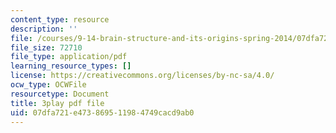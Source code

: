 ```yaml
---
content_type: resource
description: ''
file: /courses/9-14-brain-structure-and-its-origins-spring-2014/07dfa721e473869511984749cacd9ab0_555128.pdf
file_size: 72710
file_type: application/pdf
learning_resource_types: []
license: https://creativecommons.org/licenses/by-nc-sa/4.0/
ocw_type: OCWFile
resourcetype: Document
title: 3play pdf file
uid: 07dfa721-e473-8695-1198-4749cacd9ab0
---
```

